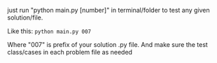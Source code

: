 just run "python main.py [number]" in terminal/folder to test any given solution/file. 

Like this:
```python main.py 007 ```

Where "007" is prefix of your solution .py file. And make sure the test class/cases in each problem file as needed


